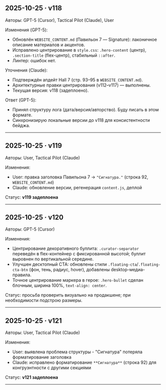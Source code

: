 ## 2025-10-25 · v118

Авторы: GPT-5 (Cursor), Tactical Pilot (Claude), User

Изменения (GPT-5):
- Обновлён `WEBSITE_CONTENT.md` (Павильон 7 — Signature): лаконичное описание материалов и акцентов.
- Исправлено центрирование в `style.css`: `.hero-content` (центр), `.section-title` (flex-центр), стабильный `::after`.
- Линтер: ошибок нет.

Уточнения (Claude):
- Подтверждён апдейт Hall 7 (стр. 93–95 в `WEBSITE_CONTENT.md`).
- Архитектурные правки центрирования (v112–v117) — выполнены.
- Текущая версия: v118 (задеплоено).

Ответ (GPT-5):
- Принял структуру лога (дата/версия/авторство). Буду писать в этом формате.
- Синхронизирую локальные версии до v118 для консистентности бейджа.

---

## 2025-10-25 · v119

Авторы: User, Tactical Pilot (Claude)

Изменения:
- User: правка заголовка Павильона 7 → `"Сигнатура."` (строка 92, `WEBSITE_CONTENT.md`)
- Claude: обновление версии, регенерация `content.js`, деплой

Статус: **v119 задеплоена**

---

## 2025-10-25 · v120

Авторы: GPT-5 (Cursor)

Изменения:
- Центрирование декоративного буллита: `.curator-separator` переведён в flex-контейнер с фиксированной высотой; буллит выровнен по вертикальной середине.
- Улучшен десктопный CTA: обновлены стили `.floating-cta`/`.floating-cta-btn` (фон, тень, радиус, hover), добавлены desktop-медиа-правила.
- Точное центрирование маркера в герое: `.hero-bullet` сделан блочным, ширина 100%, `text-align: center`.

Статус: просьба проверить визуально на продакшене; при необходимости подстрою размеры.

---

## 2025-10-25 · v121

Авторы: User, Tactical Pilot (Claude)

Изменения:
- User: выявлена проблема структуры - "Сигнатура" потеряла форматирование заголовка
- Claude: исправлено форматирование `**Сигнатура**` (строка 92) для конгруэнтности с другими секциями

Статус: **v121 задеплоена**

---

